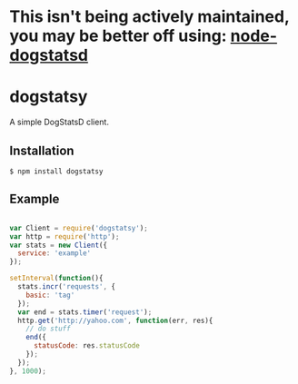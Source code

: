 # This isn't being actively maintained, you may be better off using: [node-dogstatsd](https://www.npmjs.com/package/node-dogstatsd)

# dogstatsy

  A simple DogStatsD client.

## Installation

```
$ npm install dogstatsy
```

## Example

```js

var Client = require('dogstatsy');
var http = require('http');
var stats = new Client({
  service: 'example'
});

setInterval(function(){
  stats.incr('requests', {
  	basic: 'tag'
  });
  var end = stats.timer('request');
  http.get('http://yahoo.com', function(err, res){
    // do stuff
    end({
      statusCode: res.statusCode
    });
  });
}, 1000);

```
